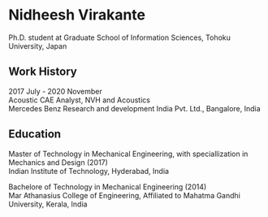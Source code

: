 # Nidheesh Virakante
Ph.D. student at Graduate School of Information Sciences, Tohoku University, Japan

## Work History

2017 July - 2020 November<br>
Acoustic CAE Analyst, NVH and Acoustics <br>
Mercedes Benz Research and development India Pvt. Ltd., Bangalore, India

## Education
Master of Technology in Mechanical Engineering, with speciallization in Mechanics and Design (2017)<br>
Indian Institute of Technology, Hyderabad, India

Bachelore of Technology in Mechanical Engineering (2014)<br>
Mar Athanasius College of Engineering, Affiliated to Mahatma Gandhi University, Kerala, India
